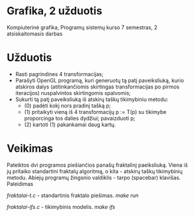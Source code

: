 Grafika, 2 užduotis
===================

Kompiuterinė grafika, Programų sistemų kurso 7 semestras, 2 atsiskaitomasis darbas

Užduotis
========

- Rasti pagrindines 4 transformacijas;
- Parašyti OpenGL programą, kuri generuotų tą patį paveiksliuką, kurio atskiros dalys (atitinkančiomis skirtingas transformacijas po pirmos iteracijos) nuspalvintos skirtingomis spalvomis;
- Sukurti tą patį paveiksliuką iš atskirų taškų tikimybiniu metodu:
	- (0) padėti kokį nors pradinį tašką p;
	- (1) pritaikyti vieną iš 4 transformacijų p := T(p) su tikimybe proporcinga tos dalies dydžiui; pavaizduoti p;
	- (2) kartoti (1) pakankamai daug kartų.

Veikimas
========

Pateiktos dvi programos piešiančios panašų fraktalinį paeiksliuką. Viena iš jų pritaiko standartini fraktalų algoritmą, o kita - atskirų taškų tikimybinių metodu. Abiejų programų žingsnio valdiklis - tarpo (spacebar) klavišas. Paleidimas

*fraktalai-t.c* - standartinis fraktalo piešimas. *make run*

*fraktalai-ifs.c* - tikimybinis modelis. *make ifs*
